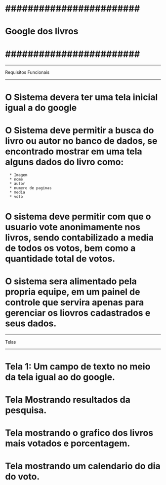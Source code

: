 # ######################## #
#     Google dos livros    #     
# ######################## #

***********************
 Requisitos Funcionais
***********************

# O Sistema devera ter uma tela inicial igual a do google
# O Sistema deve permitir a busca do livro ou autor no banco de dados, se encontrado mostrar em uma tela alguns dados do livro como: 
      * Imagem
      * nome
      * autor
      * numero de paginas
      * media
      * voto
# O sistema deve permitir com que o usuario vote anonimamente nos livros, sendo contabilizado a media de todos os votos, bem como a quantidade total de votos.
# O sistema sera alimentado pela propria equipe, em um painel de controle que servira apenas para gerenciar os liovros cadastrados e seus dados.       

*******
 Telas
*******

# Tela 1: Um campo de texto no meio da tela igual ao do google.
# Tela Mostrando resultados da pesquisa.
# Tela mostrando o grafico dos livros mais votados e porcentagem.
# Tela mostrando um calendario do dia do voto.

